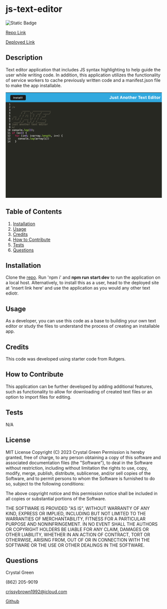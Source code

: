 # js-text-editor
![Static Badge](https://img.shields.io/badge/License-MIT-green)


[Repo Link](https://github.com/crissyg923/installable-text-editor)

[Deployed Link](https://powerful-island-25507-2fbe7a244936.herokuapp.com/)

## Description
Text editor application that includes JS syntax highlighting to help guide the user while writing code.  In addition, this application utilizes the functionality of service workers to  cache previously written code and a manifest.json file to make the app installable.

![Site Screenshot](./client/src/images/appphoto.png)

## Table of Contents

1. [Installation](#installation)
2. [Usage](#usage)
3. [Credits](#credits)
4. [How to Contribute](#how-to-contribute)
5. [Tests](#tests)
6. [Questions](#questions)

## Installation
Clone the [repo](https://github.com/crissyg923/installable-text-editor).  Run 'npm i' and **npm run start:dev** to run the application on a local host.  Alternatively, to install this  as a user, head to the deployed site at 'insert link here' and use the application as you would any other text ediotr.

## Usage
As a developer, you can use this code as a base to building your own text editor or study the files to understand the process of creating an installable app.

## Credits
This code was developed using starter code from Rutgers.

## How to Contribute
This application can be further developed by adding additional features, such as functionality to allow for downloading of created text files or an option to import files for editing.

## Tests
N/A

## License
MIT License
        Copyright (C) 2023 Crystal Green
        Permission is hereby granted, free of charge, to any person obtaining a copy
of this software and associated documentation files (the "Software"), to deal
in the Software without restriction, including without limitation the rights
to use, copy, modify, merge, publish, distribute, sublicense, and/or sell
copies of the Software, and to permit persons to whom the Software is
furnished to do so, subject to the following conditions:

The above copyright notice and this permission notice shall be included in all
copies or substantial portions of the Software.

THE SOFTWARE IS PROVIDED "AS IS", WITHOUT WARRANTY OF ANY KIND, EXPRESS OR
IMPLIED, INCLUDING BUT NOT LIMITED TO THE WARRANTIES OF MERCHANTABILITY,
FITNESS FOR A PARTICULAR PURPOSE AND NONINFRINGEMENT. IN NO EVENT SHALL THE
AUTHORS OR COPYRIGHT HOLDERS BE LIABLE FOR ANY CLAIM, DAMAGES OR OTHER
LIABILITY, WHETHER IN AN ACTION OF CONTRACT, TORT OR OTHERWISE, ARISING FROM,
OUT OF OR IN CONNECTION WITH THE SOFTWARE OR THE USE OR OTHER DEALINGS IN THE
SOFTWARE. 

## Questions
Crystal Green

(862) 205-9019

crissybrown1992@icloud.com

[Github](https://github.com/crissyg923)